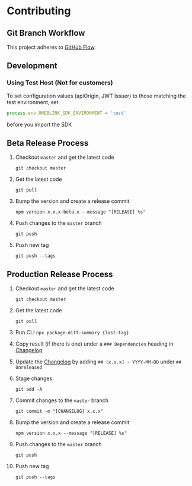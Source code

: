 # Contributing

## Git Branch Workflow

This project adheres to [GitHub Flow](https://guides.github.com/introduction/flow/).

## Development

### Using Test Host (Not for customers)

To set configuration values (apiOrigin, JWT Issuer) to those matching the test environment, set

```js
process.env.ONEBLINK_SDK_ENVIRONMENT = 'test'
```

before you import the SDK

## Beta Release Process

1. Checkout `master` and get the latest code

   ```
   git checkout master
   ```

1. Get the latest code

   ```
   git pull
   ```

1. Bump the version and create a release commit

   ```
   npm version x.x.x-beta.x --message "[RELEASE] %s"
   ```

1. Push changes to the `master` branch

   ```
   git push
   ```

1. Push new tag

   ```
   git push --tags
   ```

## Production Release Process

1. Checkout `master` and get the latest code

   ```
   git checkout master
   ```

1. Get the latest code

   ```
   git pull
   ```

1. Run CLI `npx package-diff-summary {last-tag}`

1. Copy result (if there is one) under a `### Dependencies` heading in [Changelog](./CHANGELOG.md)

1. Update the [Changelog](./CHANGELOG.md) by adding `## [x.x.x] - YYYY-MM-DD` under `## Unreleased`

1. Stage changes

   ```
   git add -A
   ```

1. Commit changes to the `master` branch

   ```
   git commit -m "[CHANGELOG] x.x.x"
   ```

1. Bump the version and create a release commit

   ```
   npm version x.x.x --message "[RELEASE] %s"
   ```

1. Push changes to the `master` branch

   ```
   git push
   ```

1. Push new tag

   ```
   git push --tags
   ```
